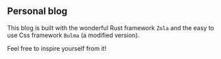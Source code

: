 ## Personal blog

This blog is built with the wonderful Rust framework `Zola` and
the easy to use Css framework `Bulma` (a modified version).

Feel free to inspire yourself from it!

